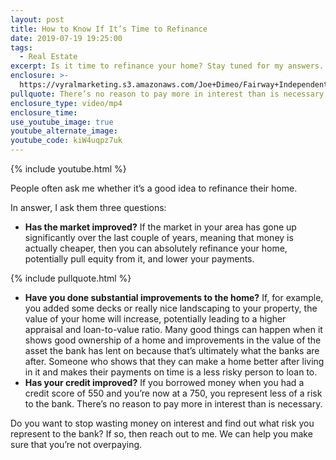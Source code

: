 ```yaml
---
layout: post
title: How to Know If It’s Time to Refinance
date: 2019-07-19 19:25:00
tags:
  - Real Estate
excerpt: Is it time to refinance your home? Stay tuned for my answers.
enclosure: >-
  https://vyralmarketing.s3.amazonaws.com/Joe+Dimeo/Fairway+Independent+Mortgage+Corporation+-+Joe+Dimeo+_+How+to+Know+If+Its+Time+to+Refinance.mp4
pullquote: There’s no reason to pay more in interest than is necessary.
enclosure_type: video/mp4
enclosure_time:
use_youtube_image: true
youtube_alternate_image:
youtube_code: kiW4uqpz7uk
---
```


{% include youtube.html %}

People often ask me whether it’s a good idea to refinance their home.

In answer, I ask them three questions:

* **Has the market improved?** If the market in your area has gone up significantly over the last couple of years, meaning that money is actually cheaper, then you can absolutely refinance your home, potentially pull equity from it, and lower your payments.

{% include pullquote.html %}

* **Have you done substantial improvements to the home?** If, for example, you added some decks or really nice landscaping to your property, the value of your home will increase, potentially leading to a higher appraisal and loan-to-value ratio. Many good things can happen when it shows good ownership of a home and improvements in the value of the asset the bank has lent on because that’s ultimately what the banks are after. Someone who shows that they can make a home better after living in it and makes their payments on time is a less risky person to loan to.
* **Has your credit improved?** If you borrowed money when you had a credit score of 550 and you’re now at a 750, you represent less of a risk to the bank. There’s no reason to pay more in interest than is necessary.

Do you want to stop wasting money on interest and find out what risk you represent to the bank? If so, then reach out to me. We can help you make sure that you’re not overpaying.<br>&nbsp;